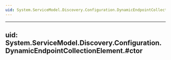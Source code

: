 ```yaml
---
uid: System.ServiceModel.Discovery.Configuration.DynamicEndpointCollectionElement
---
```


---
uid: System.ServiceModel.Discovery.Configuration.DynamicEndpointCollectionElement.#ctor
---
